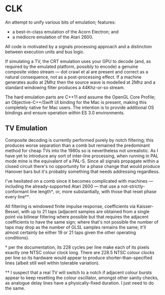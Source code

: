 # CLK
An attempt to unify various bits of emulation; features:
* a best-in-class emulation of the Acorn Electron; and
* a mediocre emulation of the Atari 2600.

All code is motivated by a signals processing approach and a distinction between execution units and bus logic.

If simulating a TV, the CRT emulation uses your GPU to decode (and, as required by the emulated platform, possibly to encode) a genuine composite video stream — dot crawl et al are present and correct as a natural consequence, not as a post-processing effect. If a machine generates audio at 2Mhz then the source wave is modelled at 2Mhz and a standard windowing filter produces a 44Khz-or-so stream.

The hard emulation parts are C++11 and assume the OpenGL Core Profile; an Objective-C++/Swift UI binding for the Mac is present, making this completely native for Mac users. The intention is to provide additional OS bindings and ensure operation within ES 3.0 environments.

## TV Emulation

Composite decoding is currently performed purely by notch filtering; this produces worse separation than a comb but remained the predominant method for cheap TVs into the 1980s so is nevertheless not unrealistic. As I have yet to introduce any sort of inter-line processing, when running in PAL mode mine is the equivalent of a PAL-S. Since all signals propagate within a closed circuit there's no opportunity for a phase change that would produce Hanover bars but it's probably something that needs addressing regardless.

I've hesitated on a comb since it becomes complicated with machines — including the already-supported Atari 2600 — that use a not-strictly-conformant line length†, or, more substantially, with those that reset phase every line††.

All filtering is windowed finite impulse response, coefficients via Kaisser-Bessel, with up to 21 taps (adjacent samples are obtained from a single point via bilinear filtering where possible but that requires the adjacent coefficients to have the same sign; where that's not possible the number of taps may drop as the number of GLSL samples remains the same; it'll almost certainly be either 19 or 21 taps given the other operating conditions).

† per the documentation, its 228 cycles per line make each of its pixels exactly one NTSC colour clock long. There are 228.5 NTSC colour clocks per line so its hardware would appear to produce shorter-than-specified lines (albeit still well within tolerable variation).

†† I suspect that a real TV will switch to a notch if adjacent colour bursts appear to keep resetting the colour oscillator, amongst other sanity checks, as analogue delay lines have a physically-fixed duration. I just need to do the same.
